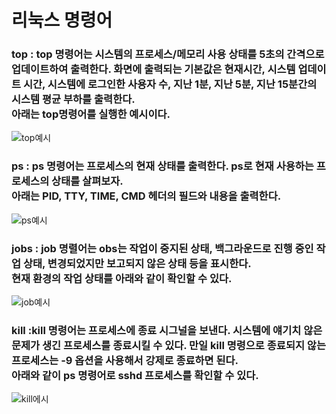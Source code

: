 # 리눅스 명령어
### top : top 명령어는 시스템의 프로세스/메모리 사용 상태를 5초의 간격으로 업데이트하여 출력한다. 화면에 출력되는 기본값은 현재시간, 시스템 업데이트 시간, 시스템에 로그인한 사용자 수, 지난 1분, 지난 5분, 지난 15분간의 시스템 평균 부하를 출력한다.<br>아래는 top명령어를 실행한 예시이다.
![top예시](https://dbscthumb-phinf.pstatic.net/4938_000_1/20170705212456131_V9D3Q4JJL.jpg/ka38_331_i1.jpg?type=w575_fst_n&wm=Y)
### ps : ps 명령어는 프로세스의 현재 상태를 출력한다. ps로 현재 사용하는 프로세스의 상태를 살펴보자.<br> 아래는 PID, TTY, TIME, CMD 헤더의 필드와 내용을 출력한다.
![ps예시](https://dbscthumb-phinf.pstatic.net/4938_000_1/20170705210350328_XVD2UXMLY.jpg/ka38_241_i1.jpg?type=w575_fst_n&wm=Y)
### jobs : job 명렬어는 obs는 작업이 중지된 상태, 백그라운드로 진행 중인 작업 상태, 변경되었지만 보고되지 않은 상태 등을 표시한다.<br>현재 환경의 작업 상태를 아래와 같이 확인할 수 있다.
![job예시](https://dbscthumb-phinf.pstatic.net/4938_000_1/20170710154910976_RX87MMBQ3.jpg/ka38_149_i2.jpg?type=w575_fst_n&wm=Y)
### kill :kill 명령어는 프로세스에 종료 시그널을 보낸다. 시스템에 얘기치 않은 문제가 생긴 프로세스를 종료시킬 수 있다. 만일 kill 명령으로 종료되지 않는 프로세스는 -9 옵션을 사용해서 강제로 종료하면 된다.<br>아래와 같이 ps 명령어로 sshd 프로세스를 확인할 수 있다.
![kill에시](https://dbscthumb-phinf.pstatic.net/4938_000_1/20170705204102763_BIV3YDDFB.jpg/ka38_154_i2.jpg?type=w575_fst_n&wm=Y)
